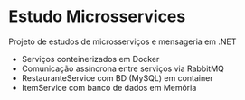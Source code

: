 # Estudo Microsservices

Projeto de estudos de microsserviços e mensageria em .NET

- Serviços conteinerizados em Docker
- Comunicação assíncrona entre serviços via RabbitMQ
- RestauranteService com BD (MySQL) em container
- ItemService com banco de dados em Memória
